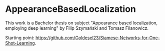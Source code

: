 # AppearanceBasedLocalization
This work is a Bachelor thesis on subject "Appearance based localization, employing deep learning" by Filip Szymański and Tomasz Filanowicz. 

Starting point:  https://github.com/Goldesel23/Siamese-Networks-for-One-Shot-Learning.
